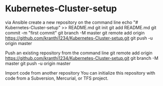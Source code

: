 # Kubernetes-Cluster-setup
via Ansible
create a new repository on the command line
echo "# Kubernetes-Cluster-setup" >> README.md
git init
git add README.md
git commit -m "first commit"
git branch -M master
git remote add origin https://github.com/kranthi1234/Kubernetes-Cluster-setup.git
git push -u origin master
                
Push an existing repository from the command line
git remote add origin https://github.com/kranthi1234/Kubernetes-Cluster-setup.git
git branch -M master
git push -u origin master

Import code from another repository
You can initialize this repository with code from a Subversion, Mercurial, or TFS project.


